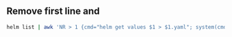 ## Remove first line and 
```bash
helm list | awk 'NR > 1 {cmd="helm get values $1 > $1.yaml"; system(cmd)}'
```
<!--stackedit_data:
eyJoaXN0b3J5IjpbNzcyNjgyODcyXX0=
-->
